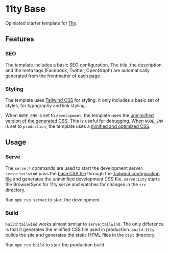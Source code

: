 # 11ty Base

Opiniated starter template for [11ty](https://11ty.dev).

## Features

### SEO

The template includes a basic SEO configuration. The title, the description and the meta tags (Facebook, Twitter, OpenGraph) are automatically generated from the frontmatter of each page.

### Styling

The template uses [Tailwind CSS](https://tailwindcss.com) for styling. It only includes a basic set of styles, for typography and link styling.

When `NODE_ENV` is set to `development`, the template uses the [unminiified version of the generated CSS](./src/assets/css/style.css). This is useful for debugging. When `NODE_ENV` is set to `production`, the template uses a [minified and optimized CSS](./src/assets/css/style.min.css).

## Usage

### Serve

The `serve:*` commands are used to start the development server. `serve:tailwind` pass the [base CSS file](./src/assets/css/base.css) through the [Tailwind configuration file](./tailwind.config.js) and generates the unminified development CSS file. `serve:11ty` starts the BrowserSync for 11ty serve and watches for changes in the `src` directory.

Run `npm run servez` to start the development.

### Build

`build:tailwind` works almost similar to `serve:tailwind`. The only difference is that it generates the minified CSS file used in production. `build:11ty` builds the site and generates the static HTML files in the `dist` directory.

Run `npm run build` to start the production build.
